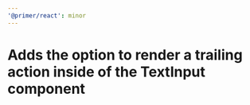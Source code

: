 ```yaml
---
'@primer/react': minor
---
```


# Adds the option to render a trailing action inside of the TextInput component
